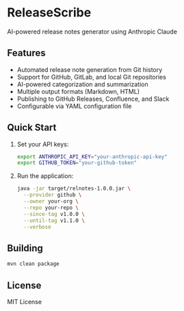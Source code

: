 # ReleaseScribe

AI-powered release notes generator using Anthropic Claude

## Features

- Automated release note generation from Git history
- Support for GitHub, GitLab, and local Git repositories
- AI-powered categorization and summarization
- Multiple output formats (Markdown, HTML)
- Publishing to GitHub Releases, Confluence, and Slack
- Configurable via YAML configuration file

## Quick Start

1. Set your API keys:
   ```bash
   export ANTHROPIC_API_KEY="your-anthropic-api-key"
   export GITHUB_TOKEN="your-github-token"
   ```

2. Run the application:
   ```bash
   java -jar target/relnotes-1.0.0.jar \
     --provider github \
     --owner your-org \
     --repo your-repo \
     --since-tag v1.0.0 \
     --until-tag v1.1.0 \
     --verbose
   ```

## Building

```bash
mvn clean package
```

## License

MIT License
